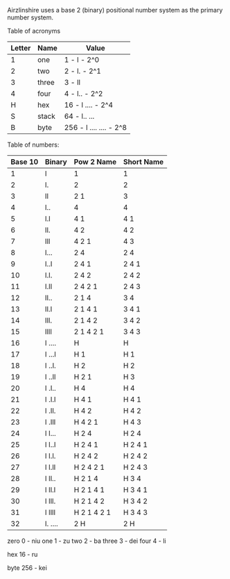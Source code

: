 Airzlinshire uses a base 2 (binary) positional number system as the primary number system.


Table of acronyms

| Letter | Name  | Value                   |
| ------ | ----- | ----------------------- |
| 1      | one   | 1 - l - 2^0             |
| 2      | two   | 2 - l. - 2^1            |
| 3      | three | 3 - ll                  |
| 4      | four  | 4 - l.. - 2^2           |
| H      | hex   | 16 - l .... - 2^4       |
| S      | stack | 64 - l.. ...            |
| B      | byte  | 256 - l .... .... - 2^8 |

Table of numbers:

| Base 10 | Binary  | Pow 2 Name  | Short Name |
| ------- | ------- | ----------- | ---------- |
| 1       | l       | 1           | 1          |
| 2       | l.      | 2           | 2          |
| 3       | ll      | 2 1         | 3          |
| 4       | l..     | 4           | 4          |
| 5       | l.l     | 4 1         | 4 1        |
| 6       | ll.     | 4 2         | 4 2        |
| 7       | lll     | 4 2 1       | 4 3        |
| 8       | l...    | 2 4         | 2 4        |
| 9       | l..l    | 2 4 1       | 2 4 1      |
| 10      | l.l.    | 2 4 2       | 2 4 2      |
| 11      | l.ll    | 2 4 2 1     | 2 4 3      |
| 12      | ll..    | 2 1 4       | 3 4        |
| 13      | ll.l    | 2 1 4 1     | 3 4 1      |
| 14      | lll.    | 2 1 4 2     | 3 4 2      |
| 15      | llll    | 2 1 4 2 1   | 3 4 3      |
| 16      | l ....  | H           | H          |
| 17      | l ...l  | H 1         | H 1        |
| 18      | l ..l.  | H 2         | H 2        |
| 19      | l ..ll  | H 2 1       | H 3        |
| 20      | l .l..  | H 4         | H 4        |
| 21      | l .l.l  | H 4 1       | H 4 1      |
| 22      | l .ll.  | H 4 2       | H 4 2      |
| 23      | l .lll  | H 4 2 1     | H 4 3      |
| 24      | l l...  | H 2 4       | H 2 4      |
| 25      | l l..l  | H 2 4 1     | H 2 4 1    |
| 26      | l l.l.  | H 2 4 2     | H 2 4 2    |
| 27      | l l.ll  | H 2 4 2 1   | H 2 4 3    |
| 28      | l ll..  | H 2 1 4     | H 3 4      |
| 29      | l ll.l  | H 2 1 4 1   | H 3 4 1    |
| 30      | l lll.  | H 2 1 4 2   | H 3 4 2    |
| 31      | l llll  | H 2 1 4 2 1 | H 3 4 3    |
| 32      | l. .... | 2 H         | 2 H        |


zero 0 - niu
one 1 - zu
two 2 - ba
three 3 - dei
four 4 - li

hex 16 - ru

byte 256 - kei